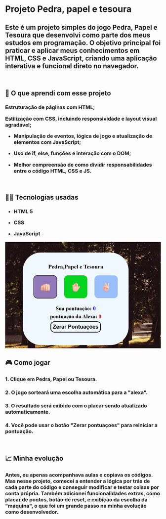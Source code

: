  <h1>Projeto Pedra, papel e tesoura</h1>
 <h2>Este é um projeto simples do jogo Pedra, Papel e Tesoura que desenvolvi como parte dos meus estudos em programação. O objetivo principal foi praticar e aplicar meus conhecimentos em HTML, CSS e JavaScript, criando uma aplicação interativa e funcional direto no navegador. </h2>
 <br>
 <h2>🚀 O que aprendi com esse projeto </h2>
 <h3>  Estruturação de páginas com HTML;

Estilização com CSS, incluindo responsividade e layout visual agradável;

* Manipulação de eventos, lógica de jogo e atualização de elementos com JavaScript;

* Uso de if, else, funções e interação com o DOM;

* Melhor compreensão de como dividir responsabilidades entre o código HTML, CSS e JS. </h3>
<br>
<h2>👨‍💻 Tecnologias usadas</h2>
<h3> 
  
  * HTML 5

* CSS 

 * JavaScript 

</h3>


<img src = "https://github.com/Roberto-sousa-dev/Pedra-Papel-e-tesoura/blob/main/Meu-projeto.png?raw=true ">
<br>
<h2>🎮 Como jogar </h2>
<h3> 1. Clique em Pedra, Papel ou Tesoura. </h3>
<h3> 2. O jogo sorteará uma escolha automática para a "alexa".</h3>
<h3> 3. O resultado será exibido com o placar sendo atualizado automaticamente. </h3>
<h3> 4. Você pode usar o botão "Zerar pontuaçoes" para reiniciar a pontuação. </h3>
<br>
<h2>📈 Minha evolução </h2>
<h3>Antes, eu apenas acompanhava aulas e copiava os códigos. Mas nesse projeto, comecei a entender a lógica por trás de cada parte do código e conseguir modificar e testar coisas por conta própria. Também adicionei funcionalidades extras, como placar de pontos, botão de reset, e exibição da escolha da "máquina", o que foi um grande passo na minha evolução como desenvolvedor. </h3>
